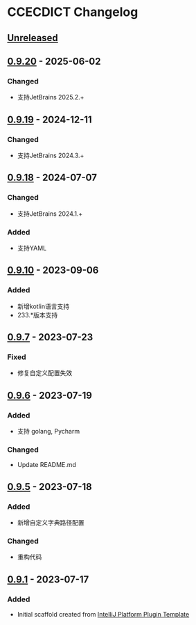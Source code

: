 <!-- Keep a Changelog guide -> https://keepachangelog.com -->

# CCECDICT Changelog

## [Unreleased]

## [0.9.20] - 2025-06-02

### Changed

- 支持JetBrains 2025.2.+

## [0.9.19] - 2024-12-11

### Changed

- 支持JetBrains 2024.3.+

## [0.9.18] - 2024-07-07

### Changed

- 支持JetBrains 2024.1.+

### Added

- 支持YAML

## [0.9.10] - 2023-09-06

### Added

- 新增kotlin语言支持
- 233.*版本支持

## [0.9.7] - 2023-07-23

### Fixed

- 修复自定义配置失效

## [0.9.6] - 2023-07-19

### Added

- 支持 golang, Pycharm

### Changed

- Update README.md

## [0.9.5] - 2023-07-18

### Added

- 新增自定义字典路径配置

### Changed

- 重构代码

## [0.9.1] - 2023-07-17

### Added

- Initial scaffold created from [IntelliJ Platform Plugin Template](https://github.com/JetBrains/intellij-platform-plugin-template)

[Unreleased]: https://github.com/PonKing66/CCECDICT/compare/v0.9.20...HEAD
[0.9.20]: https://github.com/PonKing66/CCECDICT/commits/v0.9.20
[0.9.19]: https://github.com/PonKing66/CCECDICT/commits/v0.9.19
[0.9.18]: https://github.com/PonKing66/CCECDICT/commits/v0.9.18
[0.9.17]: https://github.com/PonKing66/CCECDICT/commits/v0.9.17
[0.9.10]: https://github.com/PonKing66/CCECDICT/commits/v0.9.10
[0.9.7]: https://github.com/PonKing66/CCECDICT/commits/v0.9.7
[0.9.6]: https://github.com/PonKing66/CCECDICT/commits/v0.9.6
[0.9.5]: https://github.com/PonKing66/CCECDICT/commits/v0.9.5
[0.9.1]: https://github.com/PonKing66/CCECDICT/commits/v0.9.1
